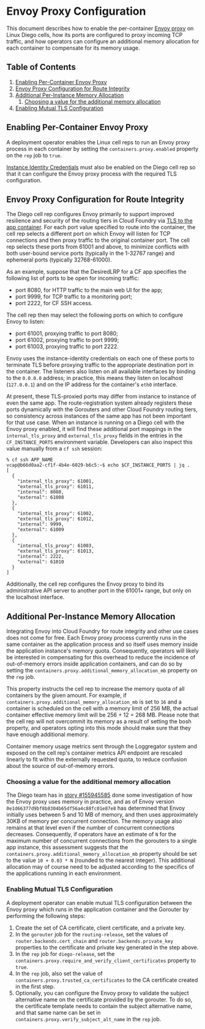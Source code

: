 # Envoy Proxy Configuration

This document describes how to enable the per-container [Envoy proxy](https://github.com/envoyproxy/envoy) on Linux Diego cells, how its ports are configured to proxy incoming TCP traffic, and how operators can configure an additional memory allocation for each container to compensate for its memory usage. 

## Table of Contents

1. [Enabling Per-Container Envoy Proxy](#enabling-per-container-envoy-proxy)
1. [Envoy Proxy Configuration for Route Integrity](#envoy-proxy-configuration-for-route-integrity)
1. [Additional Per-Instance Memory Allocation](#additional-per-instance-memory-allocation)
	1. [Choosing a value for the additional memory allocation](#choosing-value-for-additional-memory-allocation)
1. [Enabling Mutual TLS Configuration](#enabling-mutual-tls-configuration)


## <a name="enabling-per-container-envoy-proxy"/> Enabling Per-Container Envoy Proxy

A deployment operator enables the Linux cell reps to run an Envoy proxy process in each container by setting the `containers.proxy.enabled` property on the `rep` job to `true`.

[Instance Identity Credentials](https://docs.cloudfoundry.org/adminguide/instance-identity.html) must also be enabled on the Diego cell rep so that it can configure the Envoy proxy process with the required TLS configuration.


## <a name="envoy-proxy-configuration-for-route-integrity"/> Envoy Proxy Configuration for Route Integrity

The Diego cell rep configures Envoy primarily to support improved resilience and security of the routing tiers in Cloud Foundry via [TLS to the app container](https://docs.cloudfoundry.org/concepts/http-routing.html#with-tls). For each port value specified to route into the container, the cell rep selects a different port on which Envoy will listen for TCP connections and then proxy traffic to the original container port. The cell rep selects these ports from 61001 and above, to minimize conflicts with both user-bound service ports (typically in the 1-32767 range) and ephemeral ports (typically 32768-61000).

As an example, suppose that the DesiredLRP for a CF app specifies the following list of ports to be open for incoming traffic:

- port 8080, for HTTP traffic to the main web UI for the app;
- port 9999, for TCP traffic to a monitoring port;
- port 2222, for CF SSH access.

The cell rep then may select the following ports on which to configure Envoy to listen:

- port 61001, proxying traffic to port 8080;
- port 61002, proxying traffic to port 9999;
- port 61003, proxying traffic to port 2222.

Envoy uses the instance-identity credentials on each one of these ports to terminate TLS before proxying traffic to the appropriate destination port in the container. The listeners also listen on all available interfaces by binding to the `0.0.0.0` address; in practice, this means they listen on localhost (`127.0.0.1`) and on the IP address for the container's `eth0` interface.

At present, these TLS-proxied ports may differ from instance to instance of even the same app. The route-registration system already registers these ports dynamically with the Gorouters and other Cloud Foundry routing tiers, so consistency across instances of the same app has not been important for that use case. When an instance is running on a Diego cell with the Envoy proxy enabled, it will find these additional port mappings in the `internal_tls_proxy` and `external_tls_proxy` fields in the entries in the `CF_INSTANCE_PORTS` environment variable. Developers can also inspect this value manually from a `cf ssh` session:

```
% cf ssh APP_NAME
vcap@b66d0aa2-cf1f-4b4e-6029-b6c5:~$ echo $CF_INSTANCE_PORTS | jq .
[
  {
    "internal_tls_proxy": 61001,
    "external_tls_proxy": 61011,
    "internal": 8080,
    "external": 61008
  },
  {
    "internal_tls_proxy": 61002,
    "external_tls_proxy": 61012,
    "internal": 9999,
    "external": 61009
  },
  {
    "internal_tls_proxy": 61003,
    "external_tls_proxy": 61013,
    "internal": 2222,
    "external": 61010
  }
]
```

Additionally, the cell rep configures the Envoy proxy to bind its administrative API server to another port in the 61001+ range, but only on the localhost interface.


## <a name="additional-per-instance-memory-allocation"/> Additional Per-Instance Memory Allocation

Integrating Envoy into Cloud Foundry for route integrity and other use cases does not come for free. Each Envoy proxy process currently runs in the same container as the application process and so itself uses memory inside the application instance's memory quota. Consequently, operators will likely be interested in compensating for this overhead to reduce the incidence of out-of-memory errors inside application containers, and can do so by setting the `containers.proxy.additional_memory_allocation_mb` property on the `rep` job.

This property instructs the cell rep to increase the memory quota of all containers by the given amount. For example, if `containers.proxy.additional_memory_allocation_mb` is set to `16` and a container is scheduled on the cell with a memory limit of 256 MB, the actual container effective memory limit will be 256 + 12 = 268 MB. Please note that the cell rep will not overcommit its memory as a result of setting the bosh property, and operators opting into this mode should make sure that they have enough additional memory.

Container memory usage metrics sent through the Loggregator system and exposed on the cell rep's container metrics API endpoint are rescaled linearly to fit within the externally requested quota, to reduce confusion about the source of out-of-memory errors.


### <a name="choosing-value-for-additional-memory-allocation"/> Choosing a value for the additional memory allocation

The Diego team has in [story #155945585](https://www.pivotaltracker.com/story/show/155945585) done some investigation of how the Envoy proxy uses memory in practice, and as of Envoy version `0e1d66377d9bf8b8304b65df56a4c88fc01e87e8` has determined that Envoy initially uses between 5 and 10 MB of memory, and then uses approximately 30KB of memory per concurrent connection. The memory usage also remains at that level even if the number of concurrent connections decreases. Consequently, if operators have an estimate of `N` for the maximum number of concurrent connections from the gorouters to a single app instance, this assessment suggests that the `containers.proxy.additional_memory_allocation_mb` property should be set to the value `10 + 0.03 * N` (rounded to the nearest integer). This additional allocation may of course need to be adjusted according to the specifics of the applications running in each environment.

### <a name="enabling-mutual-tls-configuration"/> Enabling Mutual TLS Configuration

A deployment operator can enable mutual TLS configuration between the Envoy proxy which runs in the application container and the Gorouter by performing the following steps:

1. Create the set of CA certificate, client certificate, and a private key.
1. In the `gorouter` job for the `routing-release`, set the values of `router.backends.cert_chain` and `router.backends.private_key` properties to the certificate and private key generated in the step above.
1. In the `rep` job for `diego-release`, set the `containers.proxy.require_and_verify_client_certificates` property to `true`.
1. In the `rep` job, also set the value of `containers.proxy.trusted_ca_certificates` to the CA certificate created in the first step.
1. Optionally, you can configure the Envoy proxy to validate the subject alternative name on the certificate provided by the gorouter. To do so, the certificate template needs to contain the subject alternative name, and that same name can be set in `containers.proxy.verify_subject_alt_name` in the `rep` job.
